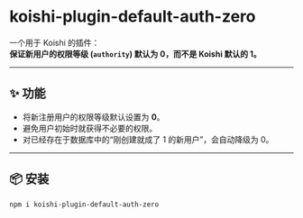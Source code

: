# koishi-plugin-default-auth-zero

一个用于 Koishi 的插件：  
**保证新用户的权限等级 (`authority`) 默认为 0，而不是 Koishi 默认的 1。**

---

## ✨ 功能
- 将新注册用户的权限等级默认设置为 **0**。  
- 避免用户初始时就获得不必要的权限。  
- 对已经存在于数据库中的“刚创建就成了 1 的新用户”，会自动降级为 0。  

---

## 📦 安装
```bash
npm i koishi-plugin-default-auth-zero
